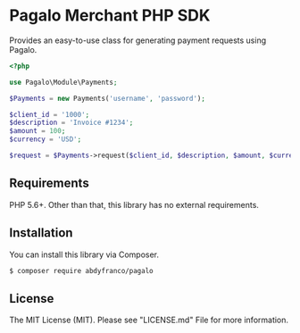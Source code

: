 # Pagalo Merchant PHP SDK
Provides an easy-to-use class for generating payment requests using Pagalo.

```php
<?php

use Pagalo\Module\Payments;

$Payments = new Payments('username', 'password');

$client_id = '1000';
$description = 'Invoice #1234';
$amount = 100;
$currency = 'USD';

$request = $Payments->request($client_id, $description, $amount, $currency);
```

## Requirements
PHP 5.6+. Other than that, this library has no external requirements.

## Installation
You can install this library via Composer.
```bash
$ composer require abdyfranco/pagalo
```

## License
The MIT License (MIT). Please see "LICENSE.md" File for more information.